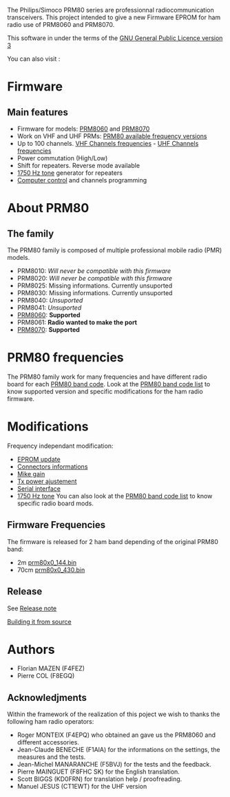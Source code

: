 The Philips/Simoco PRM80 series are professionnal radiocommunication transceivers. This project intended to give a new Firmware EPROM for ham radio use of PRM8060 and PRM8070.

This software in under the terms of the [GNU General Public Licence version 3](http://www.gnu.org/licenses/gpl.html)

You can also visit :

Firmware
========
Main features
-------------
* Firmware for models: [PRM8060](doc/PRM8060.md) and [PRM8070](doc/PRM8070.md)
* Work on VHF and UHF PRMs: [PRM80 available frequency versions](doc/PRM80_bands.md)
* Up to 100 channels. [VHF Channels frequencies](doc/Prm80x0_144.bin.md) - [UHF Channels frequencies](doc/Prm80x0_430.bin.md)
* Power commutation (High/Low)
* Shift for repeaters. Reverse mode available
* [1750 Hz tone](1750Hz_tone.md) generator for repeaters
* [Computer control](doc/Computer_control.md) and channels programming

About PRM80
===========
The family
----------
The PRM80 family is composed of multiple professional mobile radio (PMR) models.

* PRM8010: _Will never be compatible with this firmware_
* PRM8020: _Will never be compatible with this firmware_
* PRM8025: Missing informations. Currently unsuported
* PRM8030: Missing  informations. Currently unsuported
* PRM8040: _Unsuported_
* PRM8041: _Unsuported_
* [PRM8060](doc/PRM8060.md): **Supported**
* PRM8061: **Radio wanted to make the port**
* [PRM8070](doc/PRM8070.md): **Supported**

PRM80 frequencies
=================
The PRM80 family work for many frequencies and have different radio board for each [PRM80 band code](doc/PRM80_bands.md). Look at the [PRM80 band code list](doc/PRM80_bands.md) to know supported version and specific modifications for the ham radio firmware.

Modifications
=============
Frequency independant modification:

* [EPROM update](doc/EPROM_update.md)
* [Connectors informations](doc/Connectors_informations.md)
* [Mike gain](doc/Mike_gain.md)
* [Tx power ajustement](doc/Tx_power_ajustement.md)
* [Serial interface](doc/Computer_control.md)
* [1750 Hz tone](doc/1750Hz_tone.md)
You can also look at the [PRM80 band code list](doc/PRM80_bands.md) to know specific radio board mods.

Firmware Frequencies
--------------------
The firmware is released for 2 ham band depending of the original PRM80 band:

* 2m [prm80x0_144.bin](doc/Prm80x0_144.bin.md)
* 70cm [prm80x0_430.bin](doc/Prm80x0_430.bin.md)

Release
-------
See [Release note](Release%20note.md)

[Building it from source](doc/build.md)


Authors
=======
* Florian MAZEN (F4FEZ)
* Pierre COL (F8EGQ)

Acknowledjments
---------------
Within the framework of the realization of this poject we wish to thanks the following ham radio operators:

* Roger MONTEIX (F4EPQ) who obtained an gave us the PRM8060 and different accessories.
* Jean-Claude BENECHE (F1AIA) for the informations on the settings, the measures and the tests.
* Jean-Michel MANARANCHE (F5BVJ) for the tests and the feedback.
* Pierre MAINGUET (F8FHC SK) for the English translation.
* Scott BIGGS (KD0FRN) for translation help / proofreading.
* Manuel JESUS (CT1EWT) for the UHF version

